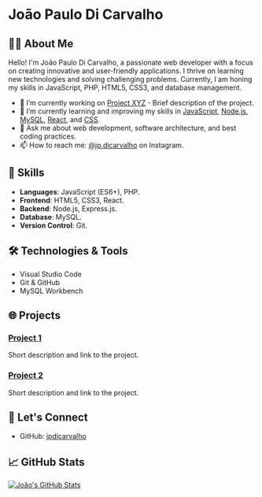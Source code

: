 # João Paulo Di Carvalho

## 👨‍💻 About Me

Hello! I'm João Paulo Di Carvalho, a passionate web developer with a focus on creating innovative and user-friendly applications. I thrive on learning new technologies and solving challenging problems. Currently, I am honing my skills in JavaScript, PHP, HTML5, CSS3, and database management.

- 🔭 I’m currently working on [Project XYZ](#) - Brief description of the project.
- 🌱 I’m currently learning and improving my skills in [JavaScript](#), [Node.js](#), [MySQL](#), [React](#), and [CSS](#).
- 💬 Ask me about web development, software architecture, and best coding practices.
- 📫 How to reach me: [@jp.dicarvalho](https://www.instagram.com/jp.dicarvalho/) on Instagram.

## 🚀 Skills

- **Languages**: JavaScript (ES6+), PHP.
- **Frontend**: HTML5, CSS3, React.
- **Backend**: Node.js, Express.js.
- **Database**: MySQL.
- **Version Control**: Git.

## 🛠️ Technologies & Tools

- Visual Studio Code
- Git & GitHub
- MySQL Workbench

## 🌐 Projects

### [Project 1](#)
Short description and link to the project.

### [Project 2](#)
Short description and link to the project.

## 🤝 Let's Connect

- GitHub: [jpdicarvalho](https://github.com/jpdicarvalho)

## 📈 GitHub Stats

[![João's GitHub Stats](https://github-readme-stats.vercel.app/api?username=jpdicarvalho&show_icons=true&hide=contribs,prs&count_private=true&theme=radical)](https://github.com/jpdicarvalho)

<!-- Feel free to add more sections and customize as needed! -->
